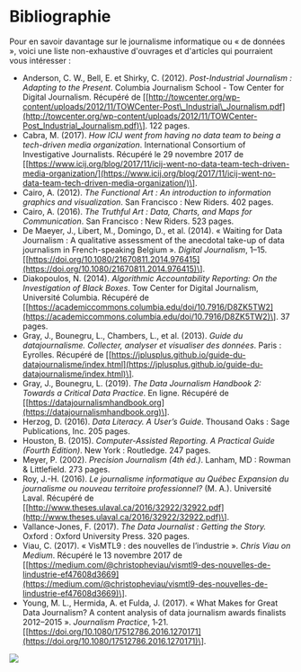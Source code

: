 # Bibliographie

Pour en savoir davantage sur le journalisme informatique ou « de données », voici une liste non-exhaustive d'ouvrages et d'articles qui pourraient vous intéresser :

* Anderson, C. W., Bell, E. et Shirky, C. \(2012\). _Post-Industrial Journalism : Adapting to the Present_. Columbia Journalism School - Tow Center for Digital Journalism. Récupéré de \[[http://towcenter.org/wp-content/uploads/2012/11/TOWCenter-Post\_Industrial\_Journalism.pdf](http://towcenter.org/wp-content/uploads/2012/11/TOWCenter-Post_Industrial_Journalism.pdf)\]. 122 pages.
* Cabra, M. \(2017\). _How ICIJ went from having no data team to being a tech-driven media organization_. International Consortium of Investigative Journalists. Récupéré le 29 novembre 2017 de \[[https://www.icij.org/blog/2017/11/icij-went-no-data-team-tech-driven-media-organization/](https://www.icij.org/blog/2017/11/icij-went-no-data-team-tech-driven-media-organization/)\].
* Cairo, A. \(2012\). _The Functional Art : An introduction to information graphics and visualization_. San Francisco : New Riders. 402 pages.
* Cairo, A. \(2016\). _The Truthful Art : Data, Charts, and Maps for Communication_. San Francisco : New Riders. 523 pages.
* De Maeyer, J., Libert, M., Domingo, D., et al. \(2014\). « Waiting for Data Journalism : A qualitative assessment of the anecdotal take-up of data journalism in French-speaking Belgium ». _Digital Journalism_, 1–15. \[[https://doi.org/10.1080/21670811.2014.976415](https://doi.org/10.1080/21670811.2014.976415)\].
* Diakopoulos, N. \(2014\). _Algorithmic Accountability Reporting: On the Investigation of Black Boxes_. Tow Center for Digital Journalism, Université Columbia. Récupéré de \[[https://academiccommons.columbia.edu/doi/10.7916/D8ZK5TW2](https://academiccommons.columbia.edu/doi/10.7916/D8ZK5TW2)\]. 37 pages.
* Gray, J., Bounegru, L., Chambers, L., et al. \(2013\). _Guide du datajournalisme. Collecter, analyser et visualiser des données_. Paris : Eyrolles. Récupéré de \[[https://jplusplus.github.io/guide-du-datajournalisme/index.html](https://jplusplus.github.io/guide-du-datajournalisme/index.html)\].
* Gray, J., Bounegru, L. \(2019\). _The Data Journalism Handbook 2: Towards a Critical Data Practice_. En ligne. Récupéré de \[[https://datajournalismhandbook.org](https://datajournalismhandbook.org)\].
* Herzog, D. \(2016\). _Data Literacy. A User’s Guide_. Thousand Oaks : Sage Publications, Inc. 205 pages.
* Houston, B. \(2015\). _Computer-Assisted Reporting. A Practical Guide \(Fourth Edition\)_. New York : Routledge. 247 pages.
* Meyer, P. \(2002\). _Precision Journalism \(4th éd.\)_. Lanham, MD : Rowman & Littlefield. 273 pages.
* Roy, J.-H. \(2016\). _Le journalisme informatique au Québec Expansion du journalisme ou nouveau territoire professionnel?_ \(M. A.\). Université Laval. Récupéré de \[[http://www.theses.ulaval.ca/2016/32922/32922.pdf](http://www.theses.ulaval.ca/2016/32922/32922.pdf)\].
* Vallance-Jones, F. \(2017\). _The Data Journalist : Getting the Story._ Oxford : Oxford University Press. 320 pages.
* Viau, C. \(2017\). « VisMTL9 : des nouvelles de l’industrie ». _Chris Viau on Medium_. Récupéré le 13 novembre 2017 de \[[https://medium.com/@christopheviau/vismtl9-des-nouvelles-de-lindustrie-ef47608d3669](https://medium.com/@christopheviau/vismtl9-des-nouvelles-de-lindustrie-ef47608d3669)\].
* Young, M. L., Hermida, A. et Fulda, J. \(2017\). « What Makes for Great Data Journalism? A content analysis of data journalism awards finalists 2012–2015 ». _Journalism Practice_, 1‑21. \[[https://doi.org/10.1080/17512786.2016.1270171](https://doi.org/10.1080/17512786.2016.1270171)\].

![](https://datajournalismhandbook.org/img/handbook2-cover-crop-2-resized.png)

